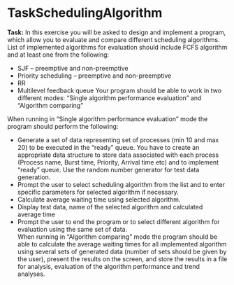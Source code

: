 TaskSchedulingAlgorithm
=======================
**Task:**
In this exercise you will be asked to design and implement a program, which allow you to evaluate and compare different scheduling algorithms. List of implemented algorithms for evaluation should include FCFS algorithm and at least one from the following:
-	SJF – preemptive and non-preemptive
-	Priority scheduling – preemptive and non-preemptive
-	RR 
-	Multilevel feedback queue
Your program should be able to work in two different modes: “Single algorithm performance evaluation” and “Algorithm comparing”

When running in “Single algorithm performance evaluation” mode the program should perform the following:
-	Generate a set of data representing set of processes (min 10 and max 20) to be executed in the “ready” queue.  You have to create an appropriate data structure to store data associated with each process (Process name, Burst time, Priority, Arrival time etc) and to implement “ready” queue. Use the random number generator for test data generation. 
-	Prompt the user to select scheduling algorithm from the list and to enter specific parameters for selected algorithm if necessary.
-	Calculate average waiting time using selected algorithm.
-	Display test data, name of the selected algorithm and calculated average time
-	Prompt the user to end the program or to select different algorithm for evaluation using the same set of data.  
When running in “Algorithm comparing” mode the program should be able to calculate the average waiting times for all implemented algorithm using several sets of generated data (number of sets should be given by the user), present the results on the screen, and store the results in a file for analysis, evaluation of the algorithm performance and trend analyses.
